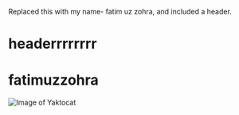 Replaced this with my name- fatim uz zohra, and included a header.
# headerrrrrrrr

# fatimuzzohra
![Image of Yaktocat](https://octodex.github.com/images/yaktocat.png)

